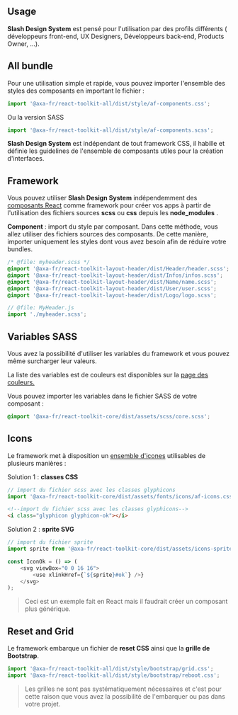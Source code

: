 ## Usage

**Slash Design System** est pensé pour l'utilisation par des profils différents ( développeurs front-end, UX Designers, Développeurs back-end, Products Owner, ...).

## All bundle

Pour une utilisation simple et rapide, vous pouvez importer l'ensemble des styles des composants en important le fichier :

```javascript
import '@axa-fr/react-toolkit-all/dist/style/af-components.css';
```

Ou la version SASS

```javascript
import '@axa-fr/react-toolkit-all/dist/style/af-components.scss';
```

**Slash Design System** est indépendant de tout framework CSS, il habille et définie les guidelines de l'ensemble de composants utiles pour la création d'interfaces.

## Framework

Vous pouvez utiliser **Slash Design System** indépendemment des [composants React](http://link) comme framework pour créer vos apps à partir de l'utilisation des fichiers sources **scss** ou **css** depuis les **node_modules** .

**Component** : import du style par composant. Dans cette méthode, vous allez utiliser des fichiers sources des composants.
De cette manière, importer uniquement les styles dont vous avez besoin afin de réduire votre bundles.

```css
/* @file: myheader.scss */
@import '@axa-fr/react-toolkit-layout-header/dist/Header/header.scss';
@import '@axa-fr/react-toolkit-layout-header/dist/Infos/infos.scss';
@import '@axa-fr/react-toolkit-layout-header/dist/Name/name.scss';
@import '@axa-fr/react-toolkit-layout-header/dist/User/user.scss';
@import '@axa-fr/react-toolkit-layout-header/dist/Logo/logo.scss';
```

```javascript
// @file: MyHeader.js
import './myheader.scss';
```

## Variables SASS

Vous avez la possibilité d'utiliser les variables du framework et vous pouvez même surcharger leur valeurs.

La liste des variables est de couleurs est disponibles sur la [page des couleurs.](/colors)

Vous pouvez importer les variables dans le fichier SASS de votre composant :

```css
@import '@axa-fr/react-toolkit-core/dist/assets/scss/core.scss';
```

## Icons

Le framework met à disposition un [ensemble d'icones](/icones) utilisables de plusieurs manières :

Solution 1 : **classes CSS**

```javascript
// import du fichier scss avec les classes glyphicons
import '@axa-fr/react-toolkit-core/dist/assets/fonts/icons/af-icons.css';
```

```html
<!--import du fichier scss avec les classes glyphicons-->
<i class="glyphicon glyphicon-ok"></i>
```

Solution 2 : **sprite SVG**

```javascript
// import du fichier sprite
import sprite from '@axa-fr/react-toolkit-core/dist/assets/icons-sprite.svg';

const IconOk = () => (
    <svg viewBox="0 0 16 16">
        <use xlinkHref={`${sprite}#ok`} />}
    </svg>
);
```

> Ceci est un exemple fait en React mais il faudrait créer un composant plus générique.

## Reset and Grid

Le framework embarque un fichier de **reset CSS** ainsi que la **grille de Bootstrap**.

```javascript
import '@axa-fr/react-toolkit-all/dist/style/bootstrap/grid.css';
import '@axa-fr/react-toolkit-all/dist/style/bootstrap/reboot.css';
```

> Les grilles ne sont pas systématiquement nécessaires et c'est pour cette raison que vous avez la possibilité de l'embarquer ou pas dans votre projet.
